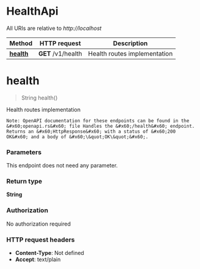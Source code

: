 # HealthApi

All URIs are relative to _http://localhost_

| Method                            | HTTP request       | Description                  |
| --------------------------------- | ------------------ | ---------------------------- |
| [**health**](HealthApi.md#health) | **GET** /v1/health | Health routes implementation |

<a name="health"></a>

# **health**

> String health()

Health routes implementation

    Note: OpenAPI documentation for these endpoints can be found in the &#x60;openapi.rs&#x60; file Handles the &#x60;/health&#x60; endpoint.  Returns an &#x60;HttpResponse&#x60; with a status of &#x60;200 OK&#x60; and a body of &#x60;\&quot;OK\&quot;&#x60;.

### Parameters

This endpoint does not need any parameter.

### Return type

**String**

### Authorization

No authorization required

### HTTP request headers

- **Content-Type**: Not defined
- **Accept**: text/plain

